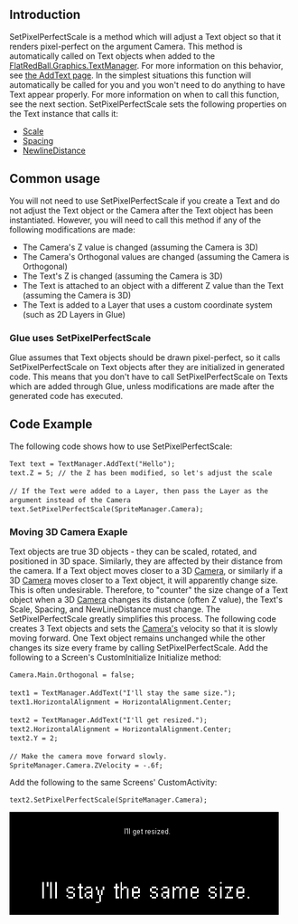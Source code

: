 ## Introduction

SetPixelPerfectScale is a method which will adjust a Text object so that it renders pixel-perfect on the argument Camera. This method is automatically called on Text objects when added to the [FlatRedBall.Graphics.TextManager](/frb/docs/index.php?title=FlatRedBall.Graphics.TextManager.md "FlatRedBall.Graphics.TextManager"). For more information on this behavior, see [the AddText page](/frb/docs/index.php?title=FlatRedBall.Graphics.TextManager.md.AddText "FlatRedBall.Graphics.TextManager.AddText"). In the simplest situations this function will automatically be called for you and you won't need to do anything to have Text appear properly. For more information on when to call this function, see the next section. SetPixelPerfectScale sets the following properties on the Text instance that calls it:

-   [Scale](/frb/docs/index.php?title=FlatRedBall.Graphics.Text.Scale&action=edit&redlink=1.md "FlatRedBall.Graphics.Text.Scale (page does not exist)")
-   [Spacing](/frb/docs/index.php?title=FlatRedBall.Graphics.Text.Spacing&action=edit&redlink=1.md "FlatRedBall.Graphics.Text.Spacing (page does not exist)")
-   [NewlineDistance](/frb/docs/index.php?title=FlatRedBall.Graphics.Text.NewlineDistance.md "FlatRedBall.Graphics.Text.NewlineDistance")

## Common usage

You will not need to use SetPixelPerfectScale if you create a Text and do not adjust the Text object or the Camera after the Text object has been instantiated. However, you will need to call this method if any of the following modifications are made:

-   The Camera's Z value is changed (assuming the Camera is 3D)
-   The Camera's Orthogonal values are changed (assuming the Camera is Orthogonal)
-   The Text's Z is changed (assuming the Camera is 3D)
-   The Text is attached to an object with a different Z value than the Text (assuming the Camera is 3D)
-   The Text is added to a Layer that uses a custom coordinate system (such as 2D Layers in Glue)

### Glue uses SetPixelPerfectScale

Glue assumes that Text objects should be drawn pixel-perfect, so it calls SetPixelPerfectScale on Text objects after they are initialized in generated code. This means that you don't have to call SetPixelPerfectScale on Texts which are added through Glue, unless modifications are made after the generated code has executed.

## Code Example

The following code shows how to use SetPixelPerfectScale:

    Text text = TextManager.AddText("Hello");
    text.Z = 5; // the Z has been modified, so let's adjust the scale

    // If the Text were added to a Layer, then pass the Layer as the argument instead of the Camera
    text.SetPixelPerfectScale(SpriteManager.Camera);

### Moving 3D Camera Exaple

Text objects are true 3D objects - they can be scaled, rotated, and positioned in 3D space. Similarly, they are affected by their distance from the camera. If a Text object moves closer to a 3D [Camera](/frb/docs/index.php?title=FlatRedBall.Camera.md "FlatRedBall.Camera"), or similarly if a 3D [Camera](/frb/docs/index.php?title=FlatRedBall.Camera.md "FlatRedBall.Camera") moves closer to a Text object, it will apparently change size. This is often undesirable. Therefore, to "counter" the size change of a Text object when a 3D [Camera](/frb/docs/index.php?title=FlatRedBall.Camera.md "FlatRedBall.Camera") changes its distance (often Z value), the Text's Scale, Spacing, and NewLineDistance must change. The SetPixelPerfectScale greatly simplifies this process. The following code creates 3 Text objects and sets the [Camera's](/frb/docs/index.php?title=FlatRedBall.Camera.md "FlatRedBall.Camera") velocity so that it is slowly moving forward. One Text object remains unchanged while the other changes its size every frame by calling SetPixelPerfectScale. Add the following to a Screen's CustomInitialize Initialize method:

    Camera.Main.Orthogonal = false;

    text1 = TextManager.AddText("I'll stay the same size.");
    text1.HorizontalAlignment = HorizontalAlignment.Center;

    text2 = TextManager.AddText("I'll get resized.");
    text2.HorizontalAlignment = HorizontalAlignment.Center;
    text2.Y = 2;
      
    // Make the camera move forward slowly.
    SpriteManager.Camera.ZVelocity = -.6f;

Add the following to the same Screens' CustomActivity:

    text2.SetPixelPerfectScale(SpriteManager.Camera);

![TextResizing.png](/media/migrated_media-TextResizing.png)
